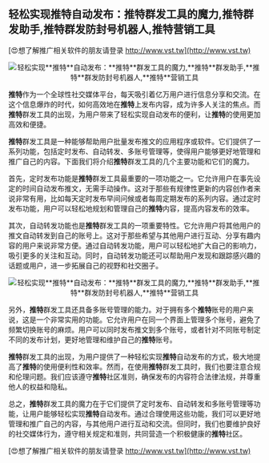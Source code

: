 ## **轻松实现**推特**自动发布：**推特**群发工具的魔力,**推特**群发助手,**推特**群发防封号机器人,**推特**营销工具**

[😍想了解推广相关软件的朋友请登录 http://www.vst.tw](http://www.vst.tw)

 <center><img src="https://vst.tw/MP4/tuiguang/png/5.png" alt="轻松实现**推特**自动发布：**推特**群发工具的魔力,**推特**群发助手,**推特**群发防封号机器人,**推特**营销工具"></center>

**推特**作为一个全球性社交媒体平台，每天吸引着亿万用户进行信息分享和交流。在这个信息爆炸的时代，如何高效地在**推特**上发布内容，成为许多人关注的焦点。而**推特**群发工具的出现，为用户带来了轻松实现自动发布的便利，让**推特**的使用更加高效和便捷。

**推特**群发工具是一种能够帮助用户批量发布推文的应用程序或软件。它们提供了一系列功能，包括定时发布、自动转发、多账号管理等，使得用户能够更好地管理和推广自己的内容。下面我们将介绍**推特**群发工具的几个主要功能和它们的魔力。

首先，定时发布功能是**推特**群发工具最重要的一项功能之一。它允许用户在事先设定的时间自动发布推文，无需手动操作。这对于那些有规律性更新的内容创作者来说非常有用，比如每天定时发布早间问候或者每周定期发布的系列内容。通过定时发布功能，用户可以轻松地规划和管理自己的**推特**内容，提高内容发布的效率。

其次，自动转发功能也是**推特**群发工具的一项重要特性。它允许用户将其他用户的推文自动转发到自己的账号上。这对于那些希望与其他用户进行互动、分享有趣内容的用户来说非常方便。通过自动转发功能，用户可以轻松地扩大自己的影响力，吸引更多的关注和互动。同时，自动转发功能还可以帮助用户发现和跟踪感兴趣的话题或用户，进一步拓展自己的视野和社交圈子。

 <center><img src="https://vst.tw/MP4/tuiguang/png/7.png" alt="轻松实现**推特**自动发布：**推特**群发工具的魔力,**推特**群发助手,**推特**群发防封号机器人,**推特**营销工具"></center>

另外，**推特**群发工具还具备多账号管理的能力。对于拥有多个**推特**账号的用户来说，这是一个非常实用的功能。它允许用户在同一个界面上管理多个账号，避免了频繁切换账号的麻烦。用户可以同时发布推文到多个账号，或者针对不同账号制定不同的发布计划，更好地管理和维护自己的**推特**账号。

**推特**群发工具的出现，为用户提供了一种轻松实现**推特**自动发布的方式，极大地提高了**推特**的使用便利性和效率。然而，在使用**推特**群发工具时，我们也要注意合规和伦理问题。我们应该遵守**推特**社区准则，确保发布的内容符合法律法规，并尊重他人的权益和隐私。

总之，**推特**群发工具的魔力在于它们提供了定时发布、自动转发和多账号管理等功能，让用户能够轻松实现**推特**自动发布。通过合理使用这些功能，我们可以更好地管理和推广自己的内容，与其他用户进行互动和交流。但同时，我们也要维护良好的社交媒体行为，遵守相关规定和准则，共同营造一个积极健康的**推特**社区。

[😍想了解推广相关软件的朋友请登录 http://www.vst.tw](http://www.vst.tw)



